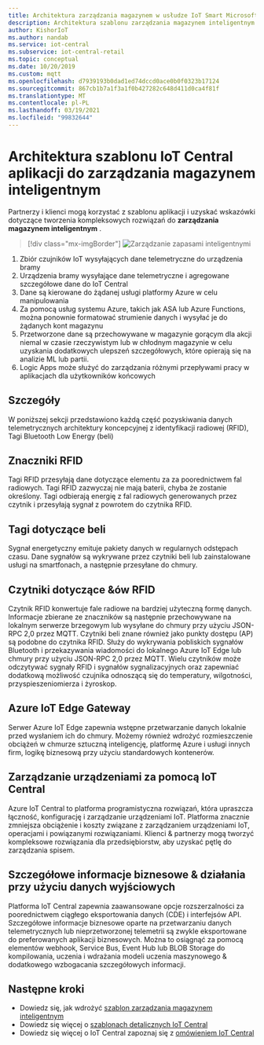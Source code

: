 ```yaml
---
title: Architektura zarządzania magazynem w usłudze IoT Smart Microsoft Docs
description: Architektura szablonu zarządzania magazynem inteligentnym usługi IoT dla IoT Central
author: KishorIoT
ms.author: nandab
ms.service: iot-central
ms.subservice: iot-central-retail
ms.topic: conceptual
ms.date: 10/20/2019
ms.custom: mqtt
ms.openlocfilehash: d7939193b0dad1ed74dccd0ace0b0f0323b17124
ms.sourcegitcommit: 867cb1b7a1f3a1f0b427282c648d411d0ca4f81f
ms.translationtype: MT
ms.contentlocale: pl-PL
ms.lasthandoff: 03/19/2021
ms.locfileid: "99832644"
---
```

# <a name="architecture-of-iot-central-smart-inventory-management-application-template"></a>Architektura szablonu IoT Central aplikacji do zarządzania magazynem inteligentnym

Partnerzy i klienci mogą korzystać z szablonu aplikacji i uzyskać wskazówki dotyczące tworzenia kompleksowych rozwiązań do **zarządzania magazynem inteligentnym** .

> [!div class="mx-imgBorder"]
> ![Zarządzanie zapasami inteligentnymi](./media/concept-smart-inventory-mgmt-architecture/smart-inventory-management-architecture.png)

1. Zbiór czujników IoT wysyłających dane telemetryczne do urządzenia bramy
2. Urządzenia bramy wysyłające dane telemetryczne i agregowane szczegółowe dane do IoT Central
3. Dane są kierowane do żądanej usługi platformy Azure w celu manipulowania
4. Za pomocą usług systemu Azure, takich jak ASA lub Azure Functions, można ponownie formatować strumienie danych i wysyłać je do żądanych kont magazynu 
5. Przetworzone dane są przechowywane w magazynie gorącym dla akcji niemal w czasie rzeczywistym lub w chłodnym magazynie w celu uzyskania dodatkowych ulepszeń szczegółowych, które opierają się na analizie ML lub partii. 
6. Logic Apps może służyć do zarządzania różnymi przepływami pracy w aplikacjach dla użytkowników końcowych

## <a name="details"></a>Szczegóły
W poniższej sekcji przedstawiono każdą część pozyskiwania danych telemetrycznych architektury koncepcyjnej z identyfikacji radiowej (RFID), Tagi Bluetooth Low Energy (beli)

## <a name="rfid-tags"></a>Znaczniki RFID
Tagi RFID przesyłają dane dotyczące elementu za za poorednictwem fal radiowych. Tagi RFID zazwyczaj nie mają baterii, chyba że zostanie określony. Tagi odbierają energię z fal radiowych generowanych przez czytnik i przesyłają sygnał z powrotem do czytnika RFID.

## <a name="ble-tags"></a>Tagi dotyczące beli
Sygnał energetyczny emituje pakiety danych w regularnych odstępach czasu. Dane sygnałów są wykrywane przez czytniki beli lub zainstalowane usługi na smartfonach, a następnie przesyłane do chmury.

## <a name="rfid--ble-readers"></a>Czytniki dotyczące &ów RFID
Czytnik RFID konwertuje fale radiowe na bardziej użyteczną formę danych. Informacje zbierane ze znaczników są następnie przechowywane na lokalnym serwerze brzegowym lub wysyłane do chmury przy użyciu JSON-RPC 2,0 przez MQTT.
Czytniki beli znane również jako punkty dostępu (AP) są podobne do czytnika RFID. Służy do wykrywania pobliskich sygnałów Bluetooth i przekazywania wiadomości do lokalnego Azure IoT Edge lub chmury przy użyciu JSON-RPC 2,0 przez MQTT.
Wielu czytników może odczytywać sygnały RFID i sygnałów sygnalizacyjnych oraz zapewniać dodatkową możliwość czujnika odnoszącą się do temperatury, wilgotności, przyspieszeniomierza i żyroskop.

## <a name="azure-iot-edge-gateway"></a>Azure IoT Edge Gateway
Serwer Azure IoT Edge zapewnia wstępne przetwarzanie danych lokalnie przed wysłaniem ich do chmury. Możemy również wdrożyć rozmieszczenie obciążeń w chmurze sztuczną inteligencję, platformę Azure i usługi innych firm, logikę biznesową przy użyciu standardowych kontenerów.

## <a name="device-management-with-iot-central"></a>Zarządzanie urządzeniami za pomocą IoT Central 
Azure IoT Central to platforma programistyczna rozwiązań, która upraszcza łączność, konfigurację i zarządzanie urządzeniami IoT. Platforma znacznie zmniejsza obciążenie i koszty związane z zarządzaniem urządzeniami IoT, operacjami i powiązanymi rozwiązaniami. Klienci & partnerzy mogą tworzyć kompleksowe rozwiązania dla przedsiębiorstw, aby uzyskać pętlę do zarządzania spisem.

## <a name="business-insights--actions-using-data-egress"></a>Szczegółowe informacje biznesowe & działania przy użyciu danych wyjściowych 
Platforma IoT Central zapewnia zaawansowane opcje rozszerzalności za poorednictwem ciągłego eksportowania danych (CDE) i interfejsów API. Szczegółowe informacje biznesowe oparte na przetwarzaniu danych telemetrycznych lub nieprzetworzonej telemetrii są zwykle eksportowane do preferowanych aplikacji biznesowych. Można to osiągnąć za pomocą elementów webhook, Service Bus, Event Hub lub BLOB Storage do kompilowania, uczenia i wdrażania modeli uczenia maszynowego & dodatkowego wzbogacania szczegółowych informacji.

## <a name="next-steps"></a>Następne kroki
* Dowiedz się, jak wdrożyć [szablon zarządzania magazynem inteligentnym](./tutorial-iot-central-smart-inventory-management.md)
* Dowiedz się więcej o [szablonach detalicznych IoT Central](./overview-iot-central-retail.md)
* Dowiedz się więcej o IoT Central zapoznaj się z [omówieniem IoT Central](../core/overview-iot-central.md)
